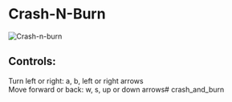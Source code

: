# Crash-N-Burn
![Crash-n-burn](assets/images/crush_n_burn.gif "crush_n_burn")

## Controls:
Turn left or right: a, b, left or right arrows\
Move forward or back: w, s, up or down arrows# crash_and_burn
